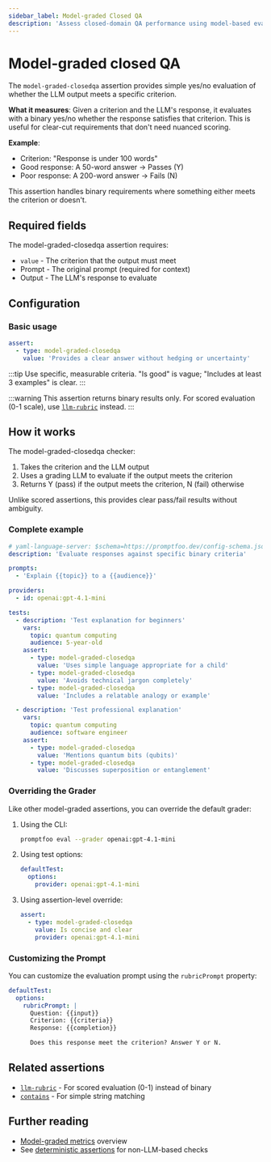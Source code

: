```yaml
---
sidebar_label: Model-graded Closed QA
description: 'Assess closed-domain QA performance using model-based evaluation for accuracy, completeness, and answer correctness'
---
```


# Model-graded closed QA

The `model-graded-closedqa` assertion provides simple yes/no evaluation of whether the LLM output meets a specific criterion.

**What it measures**: Given a criterion and the LLM's response, it evaluates with a binary yes/no whether the response satisfies that criterion. This is useful for clear-cut requirements that don't need nuanced scoring.

**Example**:

- Criterion: "Response is under 100 words"
- Good response: A 50-word answer → Passes (Y)
- Poor response: A 200-word answer → Fails (N)

This assertion handles binary requirements where something either meets the criterion or doesn't.

## Required fields

The model-graded-closedqa assertion requires:

- `value` - The criterion that the output must meet
- Prompt - The original prompt (required for context)
- Output - The LLM's response to evaluate

## Configuration

### Basic usage

```yaml
assert:
  - type: model-graded-closedqa
    value: 'Provides a clear answer without hedging or uncertainty'
```

:::tip
Use specific, measurable criteria. "Is good" is vague; "Includes at least 3 examples" is clear.
:::

:::warning
This assertion returns binary results only. For scored evaluation (0-1 scale), use [`llm-rubric`](/docs/configuration/expected-outputs/model-graded/llm-rubric) instead.
:::

## How it works

The model-graded-closedqa checker:

1. Takes the criterion and the LLM output
2. Uses a grading LLM to evaluate if the output meets the criterion
3. Returns Y (pass) if the output meets the criterion, N (fail) otherwise

Unlike scored assertions, this provides clear pass/fail results without ambiguity.

### Complete example

```yaml title="promptfooconfig.yaml"
# yaml-language-server: $schema=https://promptfoo.dev/config-schema.json
description: 'Evaluate responses against specific binary criteria'

prompts:
  - 'Explain {{topic}} to a {{audience}}'

providers:
  - id: openai:gpt-4.1-mini

tests:
  - description: 'Test explanation for beginners'
    vars:
      topic: quantum computing
      audience: 5-year-old
    assert:
      - type: model-graded-closedqa
        value: 'Uses simple language appropriate for a child'
      - type: model-graded-closedqa
        value: 'Avoids technical jargon completely'
      - type: model-graded-closedqa
        value: 'Includes a relatable analogy or example'

  - description: 'Test professional explanation'
    vars:
      topic: quantum computing
      audience: software engineer
    assert:
      - type: model-graded-closedqa
        value: 'Mentions quantum bits (qubits)'
      - type: model-graded-closedqa
        value: 'Discusses superposition or entanglement'
```

### Overriding the Grader

Like other model-graded assertions, you can override the default grader:

1. Using the CLI:

   ```sh
   promptfoo eval --grader openai:gpt-4.1-mini
   ```

2. Using test options:

   ```yaml
   defaultTest:
     options:
       provider: openai:gpt-4.1-mini
   ```

3. Using assertion-level override:
   ```yaml
   assert:
     - type: model-graded-closedqa
       value: Is concise and clear
       provider: openai:gpt-4.1-mini
   ```

### Customizing the Prompt

You can customize the evaluation prompt using the `rubricPrompt` property:

```yaml
defaultTest:
  options:
    rubricPrompt: |
      Question: {{input}}
      Criterion: {{criteria}}
      Response: {{completion}}

      Does this response meet the criterion? Answer Y or N.
```

## Related assertions

- [`llm-rubric`](/docs/configuration/expected-outputs/model-graded/llm-rubric) - For scored evaluation (0-1) instead of binary
- [`contains`](/docs/configuration/expected-outputs/deterministic#contains) - For simple string matching

## Further reading

- [Model-graded metrics](/docs/configuration/expected-outputs/model-graded) overview
- See [deterministic assertions](/docs/configuration/expected-outputs/deterministic) for non-LLM-based checks
